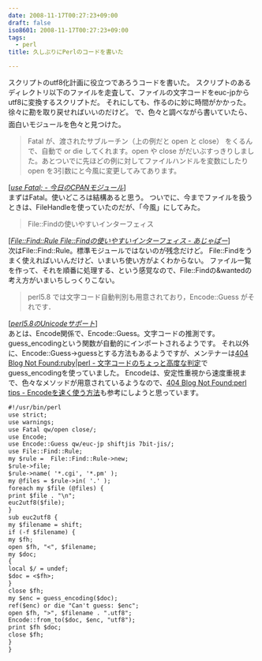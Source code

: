 ```yaml
---
date: 2008-11-17T00:27:23+09:00
draft: false
iso8601: 2008-11-17T00:27:23+09:00
tags:
  - perl
title: 久しぶりにPerlのコードを書いた

---
```


スクリプトのutf8化計画に役立つであろうコードを書いた。
スクリプトのあるディレクトリ以下のファイルを走査して、ファイルの文字コードをeuc-jpからutf8に変換するスクリプトだ。
それにしても、作るのに妙に時間がかかった。
徐々に勘を取り戻せればいいのだけど&#133;。
で、色々と調べながら書いていたら、面白いモジュールを色々と見つけた。
<blockquote cite="http://e8y.net/mag/003-fatal/" title="use Fatal; - 今日のCPANモジュール" class="blockquote"><p>Fatal が、渡されたサブルーチン（上の例だと open と close） をくるんで、自動で or die してくれます。open や close がだいぶすっきりしました。あとついでに先ほどの例に対してファイルハンドルを変数にしたり open を3引数にと今風に変更してみてあります。</p></blockquote><div class="cite">[<cite><a href="http://cpanmag.koneta.org/003-fatal/">use Fatal; - 今日のCPANモジュール</a></cite>]</div>
まずはFatal。使いどころは結構あると思う。
ついでに、今までファイルを扱うときは、FileHandleを使っていたのだが、「今風」にしてみた。
<blockquote cite="http://d.hatena.ne.jp/minesouta/20070908/p1" title="File::Find::Rule File::Findの使いやすいインターフェィス - あじゃぱー" class="blockquote"><p>File::Findの使いやすいインターフェィス</p></blockquote><div class="cite">[<cite><a href="http://d.hatena.ne.jp/minesouta/20070908/p1">File::Find::Rule File::Findの使いやすいインターフェィス - あじゃぱー</a></cite>]</div>
次はFile::Find::Rule。標準モジュールではないのが残念だけど。
File::Findをうまく使えればいいんだけど、いまいち使い方がよくわからない。
ファイル一覧を作って、それを順番に処理する、という感覚なので、File::Findの&amp;wantedの考え方がいまいちしっくりこない。
<blockquote cite="http://www.lr.pi.titech.ac.jp/~abekawa/perl/perl_unicode.html#guess" title="perl5.8のUnicodeサポート" class="blockquote"><p>perl5.8 では文字コード自動判別も用意されており，Encode::Guess がそれです．</p></blockquote><div class="cite">[<cite><a href="http://www.lr.pi.titech.ac.jp/~abekawa/perl/perl_unicode.html#guess">perl5.8のUnicodeサポート</a></cite>]</div>
あとは、Encode関係で、Encode::Guess。文字コードの推測です。
guess_encodingという関数が自動的にインポートされるようです。
それ以外に、Encode::Guess->guessとする方法もあるようですが、メンテナーは<a href="http://blog.livedoor.jp/dankogai/archives/50737353.html">404 Blog Not Found:ruby|perl - 文字コードのちょっと高度な判定</a>でguess_encodingを使っていました。
Encodeは、安定性重視から速度重視まで、色々なメソッドが用意されているようなので、<a href="http://blog.livedoor.jp/dankogai/archives/50815457.html">404 Blog Not Found:perl tips - Encodeを速く使う方法</a>も参考にしようと思っています。


```default
#!/usr/bin/perl
use strict;
use warnings;
use Fatal qw/open close/;
use Encode;
use Encode::Guess qw/euc-jp shiftjis 7bit-jis/;
use File::Find::Rule;
my $rule =  File::Find::Rule->new;
$rule->file;
$rule->name( '*.cgi', '*.pm' );
my @files = $rule->in( '.' );
foreach my $file (@files) {
print $file . "\n";
euc2utf8($file);
}
sub euc2utf8 {
my $filename = shift;
if (-f $filename) {
my $fh;
open $fh, "<", $filename;
my $doc;
{
local $/ = undef;
$doc = <$fh>;
}
close $fh;
my $enc = guess_encoding($doc);
ref($enc) or die "Can't guess: $enc";
open $fh, ">", $filename . ".utf8";
Encode::from_to($doc, $enc, "utf8");
print $fh $doc;
close $fh;
}
}
```
    	